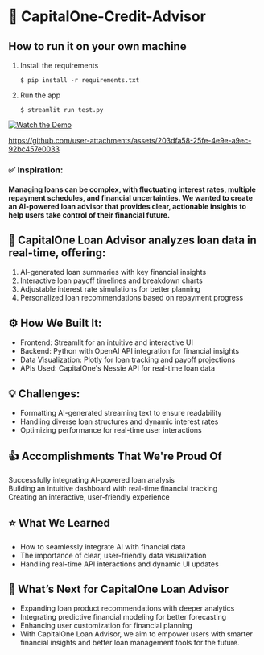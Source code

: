 # 🏦 CapitalOne-Credit-Advisor

## How to run it on your own machine

1. Install the requirements

   ```
   $ pip install -r requirements.txt
   ```

2. Run the app

   ```
   $ streamlit run test.py
   ```

[![Watch the Demo](https://img.youtube.com/vi/AfjgRk_1ScE/0.jpg)](https://www.youtube.com/watch?v=AfjgRk_1ScE)


https://github.com/user-attachments/assets/203dfa58-25fe-4e9e-a9ec-92bc457e0033




### ✅ Inspiration: 
#### Managing loans can be complex, with fluctuating interest rates, multiple repayment schedules, and financial uncertainties. We wanted to create an AI-powered loan advisor that provides clear, actionable insights to help users take control of their financial future.

## 💸 CapitalOne Loan Advisor analyzes loan data in real-time, offering:  
1. AI-generated loan summaries with key financial insights  
2. Interactive loan payoff timelines and breakdown charts  
3. Adjustable interest rate simulations for better planning  
4. Personalized loan recommendations based on repayment progress  

## ⚙️ How We Built It: 
- Frontend: Streamlit for an intuitive and interactive UI  
- Backend: Python with OpenAI API integration for financial insights  
- Data Visualization: Plotly for loan tracking and payoff projections  
- APIs Used: CapitalOne's Nessie API for real-time loan data  

## 💡 Challenges:
- Formatting AI-generated streaming text to ensure readability  
- Handling diverse loan structures and dynamic interest rates  
- Optimizing performance for real-time user interactions  
  
## 👍 Accomplishments That We're Proud Of  
Successfully integrating AI-powered loan analysis  
Building an intuitive dashboard with real-time financial tracking  
Creating an interactive, user-friendly experience  

## ⭐️ What We Learned  
- How to seamlessly integrate AI with financial data  
- The importance of clear, user-friendly data visualization  
- Handling real-time API interactions and dynamic UI updates  

## 🏃 What’s Next for CapitalOne Loan Advisor  
- Expanding loan product recommendations with deeper analytics  
- Integrating predictive financial modeling for better forecasting  
- Enhancing user customization for financial planning  
- With CapitalOne Loan Advisor, we aim to empower users with smarter financial insights and better loan management tools for the future.
